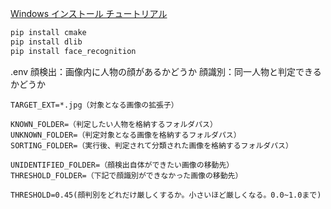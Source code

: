 [Windows インストール チュートリアル](https://github.com/ageitgey/face_recognition/issues/175)
```bash
pip install cmake
pip install dlib
pip install face_recognition
```
.env
顔検出：画像内に人物の顔があるかどうか
顔識別：同一人物と判定できるかどうか
```text
TARGET_EXT=*.jpg（対象となる画像の拡張子）

KNOWN_FOLDER=（判定したい人物を格納するフォルダパス）
UNKNOWN_FOLDER=（判定対象となる画像を格納するフォルダパス）
SORTING_FOLDER=（実行後、判定されて分類された画像を格納するフォルダパス）

UNIDENTIFIED_FOLDER=（顔検出自体ができたい画像の移動先）
THRESHOLD_FOLDER=（下記で顔識別ができなかった画像の移動先）

THRESHOLD=0.45(顔判別をどれだけ厳しくするか。小さいほど厳しくなる。0.0~1.0まで)
```
